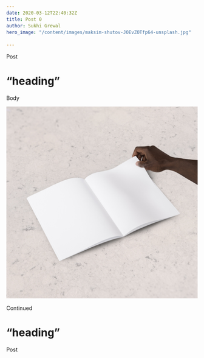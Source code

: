 ```yaml
---
date: 2020-03-12T22:40:32Z
title: Post 0
author: Sukhi Grewal
hero_image: "/content/images/maksim-shutov-JOEvZOTfp64-unsplash.jpg"

---
```

Post

# “heading”

Body

![](/content/images/anomaly-oRskqiH7FNc-unsplash.jpg)

Continued

# “heading”

Post